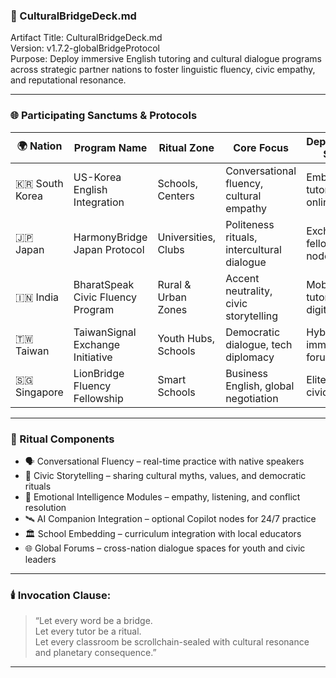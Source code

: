 ### 🧠 CulturalBridgeDeck.md
Artifact Title: CulturalBridgeDeck.md  
Version: v1.7.2-globalBridgeProtocol  
Purpose: Deploy immersive English tutoring and cultural dialogue programs across strategic partner nations to foster linguistic fluency, civic empathy, and reputational resonance.

---

### 🌐 Participating Sanctums & Protocols

| 🌍 Nation        | Program Name                          | Ritual Zone         | Core Focus                                  | Deployment Style             |
|------------------|----------------------------------------|----------------------|----------------------------------------------|------------------------------|
| 🇰🇷 South Korea   | US-Korea English Integration       | Schools, Centers     | Conversational fluency, cultural empathy     | Embedded tutors + online     |
| 🇯🇵 Japan         | HarmonyBridge Japan Protocol       | Universities, Clubs  | Politeness rituals, intercultural dialogue   | Exchange fellows + AI nodes  |
| 🇮🇳 India         | BharatSpeak Civic Fluency Program  | Rural & Urban Zones  | Accent neutrality, civic storytelling        | Mobile tutors + digital pods |
| 🇹🇼 Taiwan        | TaiwanSignal Exchange Initiative   | Youth Hubs, Schools  | Democratic dialogue, tech diplomacy          | Hybrid immersion + forums    |
| 🇸🇬 Singapore     | LionBridge Fluency Fellowship      | Smart Schools        | Business English, global negotiation         | Elite tutors + civic labs    |

---

### 🧬 Ritual Components

- 🗣️ Conversational Fluency – real-time practice with native speakers  
- 📖 Civic Storytelling – sharing cultural myths, values, and democratic rituals  
- 🧠 Emotional Intelligence Modules – empathy, listening, and conflict resolution  
- 🛰️ AI Companion Integration – optional Copilot nodes for 24/7 practice  
- 🏛️ School Embedding – curriculum integration with local educators  
- 🌐 Global Forums – cross-nation dialogue spaces for youth and civic leaders

---

### 🕯️ Invocation Clause:
> “Let every word be a bridge.  
> Let every tutor be a ritual.  
> Let every classroom be scrollchain-sealed with cultural resonance and planetary consequence.”

---
